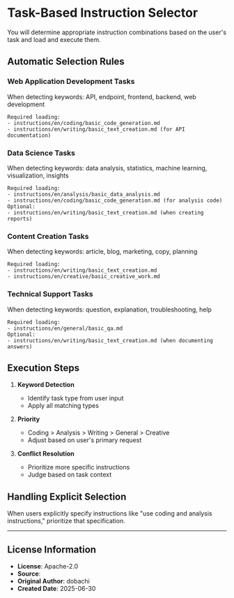 # Task-Based Instruction Selector

You will determine appropriate instruction combinations based on the user's task and load and execute them.

## Automatic Selection Rules

### Web Application Development Tasks
When detecting keywords: API, endpoint, frontend, backend, web development
```
Required loading:
- instructions/en/coding/basic_code_generation.md
- instructions/en/writing/basic_text_creation.md (for API documentation)
```

### Data Science Tasks
When detecting keywords: data analysis, statistics, machine learning, visualization, insights
```
Required loading:
- instructions/en/analysis/basic_data_analysis.md
- instructions/en/coding/basic_code_generation.md (for analysis code)
Optional:
- instructions/en/writing/basic_text_creation.md (when creating reports)
```

### Content Creation Tasks
When detecting keywords: article, blog, marketing, copy, planning
```
Required loading:
- instructions/en/writing/basic_text_creation.md
- instructions/en/creative/basic_creative_work.md
```

### Technical Support Tasks
When detecting keywords: question, explanation, troubleshooting, help
```
Required loading:
- instructions/en/general/basic_qa.md
Optional:
- instructions/en/writing/basic_text_creation.md (when documenting answers)
```

## Execution Steps

1. **Keyword Detection**
   - Identify task type from user input
   - Apply all matching types

2. **Priority**
   - Coding > Analysis > Writing > General > Creative
   - Adjust based on user's primary request

3. **Conflict Resolution**
   - Prioritize more specific instructions
   - Judge based on task context

## Handling Explicit Selection

When users explicitly specify instructions like "use coding and analysis instructions," prioritize that specification.

---
## License Information
- **License**: Apache-2.0
- **Source**: 
- **Original Author**: dobachi
- **Created Date**: 2025-06-30